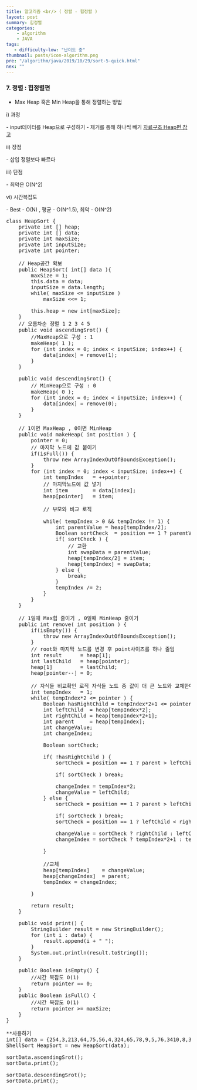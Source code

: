 ```yaml
---
title: 알고리즘 <br/> ( 정렬 - 힙정렬 )
layout: post
summary: 힙정렬
categories: 
    - algorithm
    - JAVA
tags: 
   - difficulty-low: "난이도 중"
thumbnail: posts/icon-algorithm.png
pre: "/algorithm/java/2019/10/29/sort-5-quick.html"
nex: ""
---
```

### 7. 정렬 : 힙정렬편
 - Max Heap 혹은 Min Heap을 통해 정렬하는 방법
   
<p class="bold-text"> i) 과정</p>
 - input데이터를 Heap으로 구성하기
 - 제거를 통해 하나씩 빼기
<a href="/datastructure/java/2019/10/26/data-structure-heap.html" target="_blank">자료구조 Heap편 참고</a> 
 
<p class="bold-text"> ii) 장점 </p>
 - 삽입 정렬보다 빠르다
   
<p class="bold-text"> iii) 단점 </p>
 - 최악은 O(N^2)

<p class="bold-text"> vi) 시간복잡도</p>
 - Best - O(N) , 평균 - O(N^1.5), 최악 - O(N^2)

<pre>
class HeapSort {
    private int [] heap;
    private int [] data;
    private int maxSize;
    private int inputSize;
    private int pointer;
   
    // Heap공간 확보
    public HeapSort( int[] data ){
        maxSize = 1;
        this.data = data;
        inputSize = data.length;
        while( maxSize &lt;= inputSize )
            maxSize &lt;&lt;= 1;
        
        this.heap = new int[maxSize];
    }
    // 오름차순 정렬 1 2 3 4 5
    public void ascendingSrot() {
        //MaxHeap으로 구성 : 1
        makeHeap( 1 );
        for (int index = 0; index &lt; inputSize; index++) {
            data[index] = remove(1);
        }
    }
    
    public void descendingSrot() {
        // MinHeap으로 구성 : 0
        makeHeap( 0 );
        for (int index = 0; index &lt; inputSize; index++) {
            data[index] = remove(0);
        }
    }
    
    // 1이면 MaxHeap , 0이면 MinHeap
    public void makeHeap( int position ) {
        pointer = 0;
        // 마지막 노드에 값 붙이기 
        if(isFull()) {
            throw new ArrayIndexOutOfBoundsException();
        }
        for (int index = 0; index &lt; inputSize; index++) {
            int tempIndex   = ++pointer;
            // 마지막노드에 값 넣기
            int item        = data[index];
            heap[pointer]   = item;
            
            // 부모와 비교 로직
            
            while( tempIndex > 0 && tempIndex != 1) {
                int parentValue = heap[tempIndex/2];
                Boolean sortCheck  = position == 1 ? parentValue &lt; item : parentValue > item;
                if( sortCheck ) {
                    // 교환
                    int swapData = parentValue;
                    heap[tempIndex/2] = item;
                    heap[tempIndex] = swapData;
                } else {
                    break;
                }
                tempIndex /= 2;
            }
        }
    }
    
    // 1일때 Max힙 줄이기 , 0일때 MinHeap 줄이기
    public int remove( int position ) {
        if(isEmpty()) {
            throw new ArrayIndexOutOfBoundsException();
        }
        // root와 마지막 노드를 변경 후 point사이즈를 하나 줄임
        int result      = heap[1];
        int lastChild   = heap[pointer];
        heap[1]         = lastChild;
        heap[pointer--] = 0;
        
        // 자식들 비교확인 로직 자식들 노드 중 값이 더 큰 노드와 교체한다.
        int tempIndex   = 1;
        while( tempIndex*2 &lt;= pointer ) {
            Boolean hasRightChild = tempIndex*2+1 &lt;= pointer;
            int leftChild  = heap[tempIndex*2];
            int rightChild = heap[tempIndex*2+1];
            int parent     = heap[tempIndex];
            int changeValue;
            int changeIndex;
            
            Boolean sortCheck;
            
            if( !hasRightChild ) {
                sortCheck = position == 1 ? parent > leftChild : parent &lt; leftChild;
                
                if( sortCheck ) break;
                
                changeIndex = tempIndex*2;
                changeValue = leftChild;
            } else {
                sortCheck = position == 1 ? parent > leftChild && parent > rightChild  : parent &lt; leftChild && parent &lt; rightChild;
                
                if( sortCheck ) break;
                sortCheck = position == 1 ? leftChild &lt; rightChild : leftChild > rightChild;
                
                changeValue = sortCheck ? rightChild : leftChild;
                changeIndex = sortCheck ? tempIndex*2+1 : tempIndex*2;
                
            }
            
            //교체
            heap[tempIndex]    = changeValue;
            heap[changeIndex]  = parent;
            tempIndex = changeIndex;
            
        }
        
        return result;
    }
    
    public void print() {
        StringBuilder result = new StringBuilder();
        for (int i : data) {
            result.append(i + " ");
        }
        System.out.println(result.toString());
    }
    
    public Boolean isEmpty() {
        //시간 복잡도 O(1)
        return pointer == 0;
    }
    public Boolean isFull() {
        //시간 복잡도 O(1)
        return pointer >= maxSize;
    }
}

**사용하기
int[] data = {254,3,213,64,75,56,4,324,65,78,9,5,76,3410,8,342,76};
ShellSort HeapSort = new HeapSort(data);

sortData.ascendingSrot();
sortData.print();

sortData.descendingSrot();
sortData.print();
</pre>
